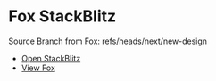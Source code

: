 # Fox StackBlitz

Source Branch from Fox: refs/heads/next/new-design

- [Open StackBlitz](https://stackblitz.com/github/assecosolutions/fox-stackblitz/tree/95a85f54876f5ddeb2aa727faedb48a38f1233aa?terminal=start)
- [View Fox](https://github.com/assecosolutions/fox/tree/0b0d8ae36d1d7f82aadfb3399cbbc526a051cf9c)

